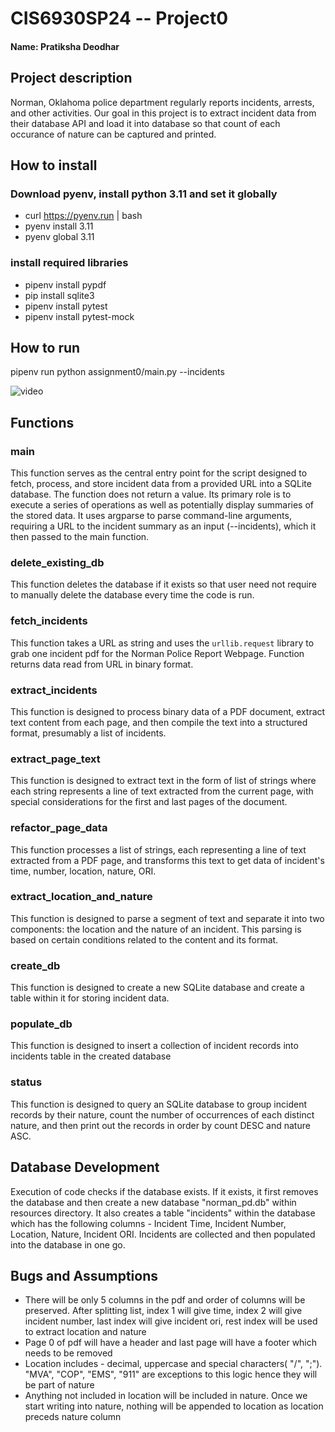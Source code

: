 # CIS6930SP24 -- Project0

#### Name: Pratiksha Deodhar

## Project description
Norman, Oklahoma police department regularly reports incidents, arrests, and other activities. Our goal in this project
is to extract incident data from their database API and load it into database so that count of each occurance of nature can be captured and 
printed. 

## How to install
### Download pyenv, install python 3.11 and set it globally
- curl https://pyenv.run | bash
- pyenv install 3.11
- pyenv global 3.11

### install required libraries
- pipenv install pypdf 
- pip install sqlite3
- pipenv install pytest
- pipenv install pytest-mock

## How to run
pipenv run python assignment0/main.py --incidents <url>

![video](video)


## Functions

### main
This function serves as the central entry point for the script designed to fetch, process, and store incident data from a provided URL into a SQLite database.
The function does not return a value. Its primary role is to execute a series of operations as well as potentially display summaries of the stored data.
It uses argparse to parse command-line arguments, requiring a URL to the incident summary as an input (--incidents), which it then passed to the main function.

### delete_existing_db
This function deletes the database if it exists so that user need not require to manually delete the database every time
the code is run. 

### fetch_incidents
This function takes a URL as string and uses the `urllib.request` library to grab one incident pdf for the Norman Police Report Webpage. 
Function returns data read from URL in binary format.

### extract_incidents
This function is designed to process binary data of a PDF document, extract text content from each page, and then 
compile the text into a structured format, presumably a list of incidents.

### extract_page_text
This function is designed to extract text in the form of list of strings where each string represents a line of text 
extracted from the current page, with special considerations for the first and last pages of the document.

### refactor_page_data
This function processes a list of strings, each representing a line of text extracted from a PDF page, and transforms
this text to get data of incident's time, number, location, nature, ORI.

### extract_location_and_nature
This function is designed to parse a segment of text and separate it into two components: the location and the nature 
of an incident. This parsing is based on certain conditions related to the content and its format.

### create_db
This function is designed to create a new SQLite database and create a table within it for storing incident data.

### populate_db
This function is designed to insert a collection of incident records into incidents table in the created database

### status
This function is designed to query an SQLite database to group incident records by their nature, count the number of 
occurrences of each distinct nature, and then print out the records in order by count DESC and nature ASC.

## Database Development
Execution of code checks if the database exists. If it exists, it first removes the database and then create a new
database "norman_pd.db" within resources directory. It also creates a table "incidents" within
the database which has the following columns - Incident Time, Incident Number, Location, Nature, Incident ORI.
Incidents are collected and then populated into the database in one go. 

## Bugs and Assumptions
- There will be only 5 columns in the pdf and order of columns will be preserved. After splitting list, index 1 will give time, index 2 will give incident number, last index will give incident ori, rest index will be used to extract location and nature
- Page 0 of pdf will have a header and last page will have a footer which needs to be removed
- Location includes - decimal, uppercase and special characters( "/", ";"). "MVA", "COP", "EMS", "911" are exceptions to this logic hence they will be part of nature
- Anything not included in location will be included in nature. Once we start writing into nature, nothing will be appended to location as location preceds nature column